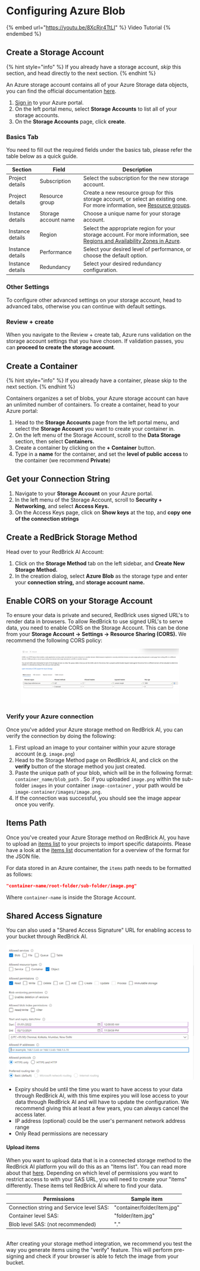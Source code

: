 # Configuring Azure Blob

{% embed url="https://youtu.be/8XcRjr4TtLI" %}
Video Tutorial
{% endembed %}

## Create a Storage Account

{% hint style="info" %}
If you already have a storage account, _skip_ this section, and head directly to the next section.
{% endhint %}

An Azure storage account contains all of your Azure Storage data objects, you can find the official documentation [here](https://docs.microsoft.com/en-us/azure/storage/common/storage-account-create?toc=%2Fazure%2Fstorage%2Fblobs%2Ftoc.json\&tabs=azure-portal).&#x20;

1. [Sign in](https://portal.azure.com) to your Azure portal.
2. On the left portal menu, select **Storage Accounts** to list all of your storage accounts.&#x20;
3. On the **Storage Accounts** page, click **create**.

### Basics Tab&#x20;

You need to fill out the required fields under the basics tab, please refer the table below as a quick guide.

| Section          | Field                | Description                                                                                                                                                                                                                      |
| ---------------- | -------------------- | -------------------------------------------------------------------------------------------------------------------------------------------------------------------------------------------------------------------------------- |
| Project details  | Subscription         | Select the subscription for the new storage account.                                                                                                                                                                             |
| Project details  | Resource group       | Create a new resource group for this storage account, or select an existing one. For more information, see [Resource groups](https://docs.microsoft.com/en-us/azure/azure-resource-manager/management/overview#resource-groups). |
| Instance details | Storage account name | Choose a unique name for your storage account.                                                                                                                                                                                   |
| Instance details | Region               | Select the appropriate region for your storage account. For more information, see [Regions and Availability Zones in Azure](https://docs.microsoft.com/en-us/azure/availability-zones/az-overview).                              |
| Instance details | Performance          | Select your desired level of performance, or choose the default option.                                                                                                                                                          |
| Instance details | Redundancy           | Select your desired redundancy configuration.                                                                                                                                                                                    |

### Other Settings

To configure other advanced settings on your storage account, head to advanced tabs, otherwise you can continue with default settings.&#x20;

### Review + create

When you navigate to the Review + create tab, Azure runs validation on the storage account settings that you have chosen. If validation passes, you can **proceed to create the storage account**.

## Create a Container

{% hint style="info" %}
If you already have a container, please skip to the next section.
{% endhint %}

Containers organizes a set of blobs, your Azure storage account can have an unlimited number of containers. To create a container, head to your Azure portal:&#x20;

1. Head to the **Storage Accounts** page from the left portal menu, and select the **Storage Account** you want to create your container in.
2. On the left menu of the Storage Account, scroll to the **Data Storage** section, then select **Containers.**
3. Create a container by clicking on the **+ Container** button.&#x20;
4. Type in a **name** for the container, and set the **level of public access** to the container (we recommend **Private**)

## Get your Connection String

1. Navigate to your **Storage Account** on your Azure portal.&#x20;
2. In the left menu of the Storage Account, scroll to **Security + Networking**, and select **Access Keys.**&#x20;
3. On the Access Keys page, click on **Show keys** at the top, and **copy** **one of the connection strings**

## **Create a RedBrick Storage Method**

Head over to your RedBrick AI Account:&#x20;

1. Click on the **Storage Method** tab on the left sidebar, and **Create New Storage Method.**&#x20;
2. In the creation dialog, select **Azure Blob** as the storage type and enter your **connection string,** and **storage account name.**&#x20;

## Enable CORS on your Storage Account

To ensure your data is private and secured, RedBrick uses signed URL's to render data in browsers. To allow RedBrick to use signed URL's to serve data, you need to enable CORS on the Storage Account. This can be done from your **Storage Account -> Settings -> Resource Sharing (CORS).** We recommend the following CORS policy:&#x20;

<figure><img src="../../.gitbook/assets/Screen Shot 2022-11-01 at 8.06.13 PM.png" alt=""><figcaption></figcaption></figure>

### Verify your Azure connection

Once you've added your Azure storage method on RedBrick AI, you can verify the connection by doing the following:&#x20;

1. First upload an image to your container within your azure storage account (e.g. `image.png`)
2. Head to the Storage Method page on RedBrick AI, and click on the **verify** button of the storage method you just created.&#x20;
3. Paste the unique path of your blob, which will be in the following format: `container_name/blob_path` . So if you uploaded `image.png` within the sub-folder `images` in your container `image-container` , your path would be `image-container/images/image.png`.
4. If the connection was successful, you should see the image appear once you verify.

## Items Path

Once you've created your Azure Storage method on RedBrick AI, you have to upload an [items list](broken-reference) to your projects to import specific datapoints. Please have a look at the [items list](broken-reference) documentation for a overview of the format for the JSON file.&#x20;

For data stored in an Azure container, the `items` path needs to be formatted as follows:&#x20;

```json
"container-name/root-folder/sub-folder/image.png"
```

Where `container-name` is inside the Storage Account.

## Shared Access Signature

You can also used a "Shared Access Signature" URL for enabling access to your bucket through RedBrick AI.



![Example access configuration](<../../.gitbook/assets/image (2) (1) (1).png>)

* Expiry should be until the time you want to have access to your data through RedBrick AI, with this time expires you will lose access to your data through RedBrick AI and will have to update the configuration. We recommend giving this at least a few years, you can always cancel the access later.
* IP address (optional) could be the user's permanent network address range
* Only Read permissions are necessary

#### Upload items

When you want to upload data that is in a connected storage method to the RedBrick AI platform you will do this as an "Items list". You can read more about that [here](configuring-azure-blob.md#items-list). Depending on which level of permissions you want to restrict access to with your SAS URL, you will need to create your "items" differently. These items tell RedBrick AI where to find your data.

| Permissions                               | Sample item                 |
| ----------------------------------------- | --------------------------- |
| Connection string and Service level SAS:  | "container/folder/item.jpg" |
| Container level SAS:                      | "folder/item.jpg"           |
| Blob level SAS: (not recommended)         | "."                         |

\
After creating your storage method integration, we recommend you test the way you generate items using the "verify" feature. This will perform pre-signing and check if your browser is able to fetch the image from your bucket.
